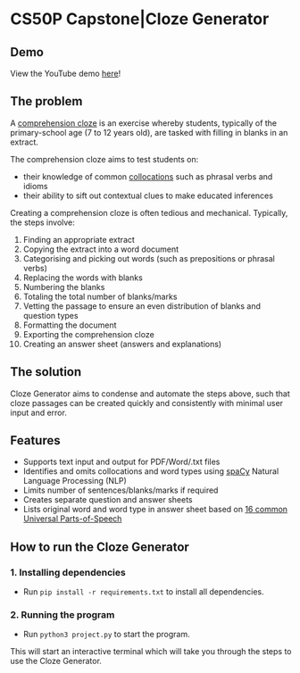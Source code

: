 
# CS50P Capstone|Cloze Generator

## Demo
View the YouTube demo [here](https://youtu.be/DIUQ0CgL8hw)!

## The problem
A [comprehension cloze](http://tinyurl.com/CompreClozeExample) is an exercise whereby students, typically of the primary-school age (7 to 12 years old), are tasked with filling in blanks in an extract. 

The comprehension cloze aims to test students on:
* their knowledge of common [collocations](https://en.wikipedia.org/wiki/Collocation) such as phrasal verbs and idioms
* their ability to sift out contextual clues to make educated inferences


Creating a comprehension cloze is often tedious and mechanical. Typically, the steps involve: 
1. Finding an appropriate extract
2. Copying the extract into a word document
3. Categorising and picking out words (such as prepositions or phrasal verbs)
4. Replacing the words with blanks
5. Numbering the blanks
6. Totaling the total number of blanks/marks
7. Vetting the passage to ensure an even distribution of blanks and question types
8. Formatting the document
9. Exporting the comprehension cloze
10. Creating an answer sheet (answers and explanations)


## The solution
Cloze Generator aims to condense and automate the steps above, such that cloze passages can be created quickly and consistently with minimal user input and error.  


## Features 
* Supports text input and output for PDF/Word/.txt files
* Identifies and omits collocations and word types using [spaCy](https://spacy.io/usage/spacy-101) Natural Language Processing (NLP)
* Limits number of sentences/blanks/marks if required 
* Creates separate question and answer sheets
* Lists original word and word type in answer sheet based on [16 common Universal Parts-of-Speech](https://universaldependencies.org/u/pos/)


## How to run the Cloze Generator

### 1. Installing dependencies 
- Run `pip install -r requirements.txt` to install all dependencies.

### 2. Running the program
- Run `python3 project.py` to start the program. 


This will start an interactive terminal which will take you through the steps to use the Cloze Generator. 
